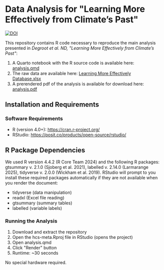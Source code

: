 # Data Analysis for "Learning More Effectively from Climate’s Past"

[![DOI](https://zenodo.org/badge/926226329.svg)](https://zenodo.org/badge/latestdoi/926226329)

This repository contains R code necessary to reproduce the main analysis presented in *Degroot et al. ND, "Learning More Effectively from Climate’s Past"*:
1. A Quarto notebook with the R source code is available here: [analysis.qmd](analysis.qmd)
2. The raw data are available here: [Learning More Effectively Database.xlsx](Learning%20More%20Effectively%20Database.xlsx)
3. A prerendered pdf of the analysis is available for download here: [analysis.pdf](analysis.pdf)

## Installation and Requirements

### Software Requirements
- R (version 4.0+): https://cran.r-project.org/
- RStudio: https://posit.co/products/open-source/rstudio/

## R Package Dependencies
We used R version 4.4.2 (R Core Team 2024) and the following R packages: gtsummary v. 2.1.0 (Sjoberg et al. 2021), labelled v. 2.14.0 (Larmarange 2025), tidyverse v. 2.0.0 (Wickham et al. 2019). RStudio will prompt to you install these required packages automatically if they are not available when you render the document:
- tidyverse (data manipulation)
- readxl (Excel file reading)
- gtsummary (summary tables)  
- labelled (variable labels)

### Running the Analysis
1. Download and extract the repository
2. Open the hcs-meta.Rproj file in RStudio (opens the project)
3. Open analysis.qmd 
4. Click "Render" button
5. Runtime: ~30 seconds

No special hardware required.
